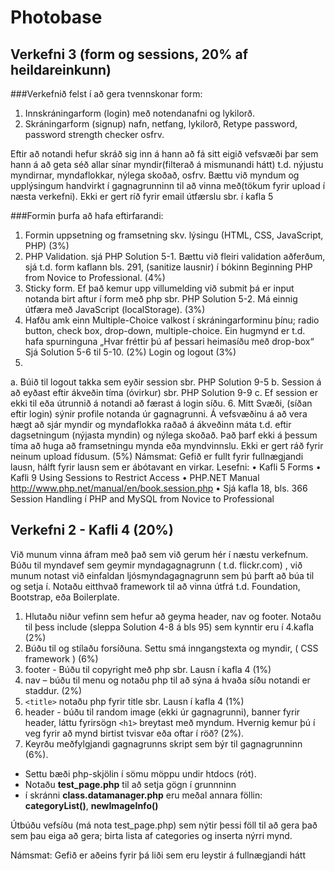 # Photobase

## Verkefni 3 (form og sessions, 20% af heildareinkunn)

###Verkefnið felst í að gera tvennskonar form:

1. Innskráningarform (login) með notendanafni og lykilorð.
2. Skráningarform (signup) nafn, netfang, lykilorð, Retype password, password strength
checker osfrv.

Eftir að notandi hefur skráð sig inn á hann að fá sitt eigið vefsvæði þar sem hann á að geta séð allar sínar myndir(filterað á mismunandi hátt) t.d. nýjustu myndirnar, myndaflokkar, nýlega skoðað, osfrv.
Bættu við myndum og upplýsingum handvirkt í gagnagrunninn til að vinna með(tökum fyrir upload í næsta verkefni). Ekki er gert ríð fyrir email útfærslu sbr. í kafla 5

###Formin þurfa að hafa eftirfarandi:

1. Formin uppsetning og framsetning skv. lýsingu (HTML, CSS, JavaScript, PHP) (3%)
2. PHP Validation. sjá PHP Solution 5-1. Bættu við fleiri validation aðferðum, sjá t.d. form kaflann bls. 291, (sanitize lausnir) í bókinn Beginning PHP from Novice to Professional. (4%)
3. Sticky form. Ef það kemur upp villumelding við submit þá er input notanda birt aftur í form með php sbr. PHP Solution 5-2. Má einnig útfæra með JavaScript (localStorage). (3%)
4. Hafðu amk einn Multiple-Choice valkost í skráningarforminu þínu; radio button, check box, drop-down, multiple-choice. Ein hugmynd er t.d. hafa spurninguna „Hvar fréttir þú af þessari heimasíðu með drop-box“ Sjá Solution 5-6 til 5-10. (2%)
Login og logout (3%)
5. 
 a. Búið til logout takka sem eyðir session sbr. PHP Solution 9-5
 b. Session á að eyðast eftir ákveðin tíma (óvirkur) sbr. PHP Solution 9-9
 c. Ef session er ekki til eða útrunnið á notandi að færast á login síðu.
6. Mitt Svæði, (síðan eftir login) sýnir profile notanda úr gagnagrunni. Á vefsvæðinu á að vera hægt að sjár myndir og myndaflokka raðað á ákveðinn máta t.d. eftir dagsetningum (nýjasta myndin) og nýlega skoðað. Það þarf ekki á þessum tíma að huga að framsetningu mynda eða myndvinnslu. Ekki er gert ráð fyrir neinum upload fídusum. (5%)
Námsmat:
Gefið er fullt fyrir fullnægjandi lausn, hálft fyrir lausn sem er ábótavant en virkar.
Lesefni:
• Kafli 5 Forms
• Kafli 9 Using Sessions to Restrict Access
• PHP.NET Manual http://www.php.net/manual/en/book.session.php
• Sjá kafla 18, bls. 366 Session Handling í PHP and MySQL from Novice to Professional

## Verkefni 2 - Kafli 4 (20%)

Við munum vinna áfram með það sem við gerum hér í næstu verkefnum. Búðu til myndavef sem geymir myndagagnagrunn ( t.d. flickr.com) , við munum notast við einfaldan ljósmyndagagnagrunn sem þú þarft að búa til og setja í. Notaðu eitthvað framework til að vinna útfrá t.d. Foundation, Bootstrap, eða Boilerplate.

1. Hlutaðu niður vefinn sem hefur að geyma header, nav og footer. Notaðu til þess include (sleppa Solution 4-8 á bls 95) sem kynntir eru í 4.kafla (2%)
2. Búðu til og stílaðu forsíðuna. Settu smá inngangstexta og myndir, ( CSS framework ) (6%)
3. footer - Búðu til copyright með php sbr. Lausn í kafla 4 (1%)
4. nav – búðu til menu og notaðu php til að sýna á hvaða síðu notandi er
staddur. (2%)
5. `<title>` notaðu php fyrir title sbr. Lausn í kafla 4 (1%)
6. header - búðu til random image (ekki úr gagnagrunni), banner fyrir header, láttu fyrirsögn `<h1>` breytast með myndum. Hvernig kemur þú í veg fyrir að mynd birtist tvisvar eða oftar í röð? (2%).
7. Keyrðu meðfylgjandi gagnagrunns skript sem býr til gagnagrunninn (6%). 
  * Settu bæði php-skjölin í sömu möppu undir htdocs (rót).
  * Notaðu **test_page.php** til að setja gögn í grunnninn
  * í skránni **class.datamanager.php** eru meðal annara föllin: **categoryList()**, **newImageInfo()**

Útbúðu vefsíðu (má nota test_page.php) sem nýtir þessi föll til að gera það sem þau eiga að gera; birta lista af categories og inserta nýrri mynd.

Námsmat: Gefið er aðeins fyrir þá liði sem eru leystir á fullnægjandi hátt
